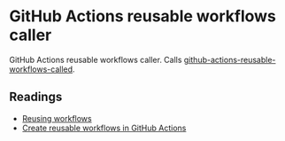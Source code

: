 # GitHub Actions reusable workflows caller

GitHub Actions reusable workflows caller. Calls [github-actions-reusable-workflows-called](https://github.com/remarkablemark/github-actions-reusable-workflows-called).

## Readings

- [Reusing workflows](https://docs.github.com/en/actions/sharing-automations/reusing-workflows)
- [Create reusable workflows in GitHub Actions](https://resources.github.com/learn/pathways/automation/intermediate/create-reusable-workflows-in-github-actions/)
